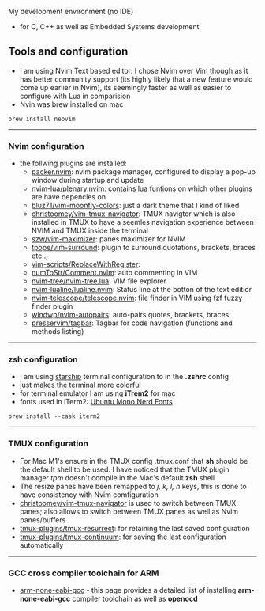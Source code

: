 My development environment (no IDE)
- for C, C++ as well as Embedded Systems development

## Tools and configuration
- I am using Nvim Text based editor: I chose Nvim over Vim though as it has better community support (its highly likely that a new feature would come up earlier in Nvim), its seemingly faster as well as easier to configure with Lua in comparision
- Nvin was brew installed on mac

```
brew install neovim
```
---

### Nvim configuration

- the follwing plugins are installed:
    - [packer.nvim](https://github.com/wbthomason/packer.nvim): nvim package manager, configured to display a pop-up window during startup and update
    - [nvim-lua/plenary.nvim](https://github.com/nvim-lua/plenary.nvim): contains lua funtions on which other plugins are have depencies on
    - [bluz71/vim-moonfly-colors](https://github.com/bluz71/vim-moonfly-colors): just a dark theme that I kind of liked
    - [christoomey/vim-tmux-navigator](https://github.com/christoomey/vim-tmux-navigator): TMUX navigtor which is also installed in TMUX to have a seemles navigation experience between NVIM and TMUX inside the terminal 
    - [szw/vim-maximizer](https://github.com/szw/vim-maximizer): panes maximizer for NVIM 
    - [tpope/vim-surround](https://github.com/tpope/vim-surround): plugin to surround quotations, brackets, braces etc .,
    - [vim-scripts/ReplaceWithRegister](https://github.com/tpope/vim-scripts/ReplaceWithRegister): 
    - [numToStr/Comment.nvim](https://github.com/numToStr/Comment.nvim): auto commenting in VIM
    - [nvim-tree/nvim-tree.lua](https://github.com/nvim-tree/nvim-tree.lua): VIM file explorer 
    - [nvim-lualine/lualine.nvim](https://github.com/nvim-lualine/lualine.nvim): Status line at the botton of the text editior 
    - [nvim-telescope/telescope.nvim](https://github.com/nvim-telescope/telescope.nvim): file finder in VIM using fzf fuzzy finder plugin
    - [windwp/nvim-autopairs](https://github.com/windwp/nvim-autopairs): auto-pairs quotes, brackets, braces
    - [presservim/tagbar](https://github.com/presservim/tagbar): Tagbar for code navigation (functions and methods listing) 

---

### zsh configuration
- I am using [starship](https://starships.rs/guide/) terminal configuration to in the __.zshrc__ config
- just makes the terminal more colorful
- for terminal emulator I am using __iTrem2__ for mac
- fonts used in iTerm2: [Ubuntu Mono Nerd Fonts](https://github.com/https://gist.github.com/davidteren/898f2dcccd42d9f8680ec69a3a5d350e)
```
brew install --cask iterm2
```
---

### TMUX configuration
- For Mac M1's ensure in the TMUX config .tmux.conf that __sh__ should be the default shell to be used. I have noticed that the TMUX plugin manager _tpm_ doesn't compile in the Mac's default __zsh__ shell
- The resize panes have been remapped to _j, k, l, h_ keys, this is done to have consistency with Nvim comfiguration
- [christoomey/vim-tmux-navigator](https:github.com/christoomey/vim-tmux-navigator ) is used to switch between TMUX panes; also allows to switch between TMUX panes as well as Nvim panes/buffers
- [tmux-plugins/tmux-resurrect](https:github.com/tmux-plugins/tmux-resurrect): for retaining the last saved configuration
- [tmux-plugins/tmux-continuum](https:github.com/tmux-plugins/tmux-continuum): for saving the last configuration automatically

---

### GCC cross compiler toolchain for ARM
- [arm-none-eabi-gcc](https://mynewt.apache.org/v1_5_0/get_started/native_install/cross_tools.html) - this page provides a detailed list of installing **arm-none-eabi-gcc** compiler toolchain as well as **openocd**
